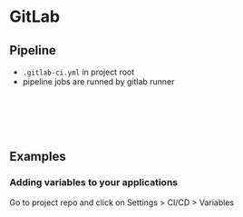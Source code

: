# GitLab

## Pipeline
- `.gitlab-ci.yml` in project root
- pipeline jobs are runned by gitlab runner

<br><br><br><br>

## Examples

### Adding variables to your applications
Go to project repo and click on Settings > CI/CD > Variables
